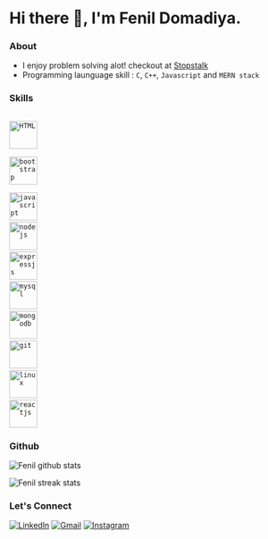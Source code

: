 # Hi there 👋, I'm Fenil Domadiya.

### About
- I enjoy problem solving alot! checkout at [Stopstalk](https://www.stopstalk.com/user/profile/fad1105)
- Programming launguage skill : `C`, `C++`, `Javascript` and `MERN stack`


### Skills

<!-- <code> <img title="Python" height="50" src="https://www.vectorlogo.zone/logos/python/python-icon.svg"/> <code> -->
<code> <img title="HTML" height="50" src="https://www.vectorlogo.zone/logos/w3_html5/w3_html5-icon.svg" /> </code>
<code> <img title="bootstrap" height="50" src="https://www.vectorlogo.zone/logos/getbootstrap/getbootstrap-ar21.svg" /> </code>
<code> <img title="javascript" height="50" src="https://www.vectorlogo.zone/logos/javascript/javascript-horizontal.svg"/></code>
<code> <img title="nodejs" height="50" src="https://www.vectorlogo.zone/logos/nodejs/nodejs-horizontal.svg"/></code>
<code> <img title="expressjs" height="50" src="https://www.vectorlogo.zone/logos/expressjs/expressjs-ar21.svg"/></code>
<code> <img title="mysql" height="50" src="https://www.vectorlogo.zone/logos/mysql/mysql-horizontal.svg"/></code>
<code> <img title="mongodb" height="50" src="https://www.vectorlogo.zone/logos/mongodb/mongodb-ar21.svg"></code>
<code> <img title="git" height="50" src="https://www.vectorlogo.zone/logos/git-scm/git-scm-ar21.svg"/></code>
<code> <img title="linux" height="50" src="https://www.vectorlogo.zone/logos/linux/linux-ar21.svg"/></code>
<code> <img title="reactjs" height="50" src="https://www.vectorlogo.zone/logos/reactjs/reactjs-icon.svg"/></code>

### Github

<!-- ![Dhiraj trophy](https://github-profile-trophy.vercel.app/?username=dhiraj-01&margin-w=15)  -->
<!-- ![Dhiraj top langs](https://github-readme-stats.vercel.app/api/top-langs?username=dhiraj-01&show_icons=true&locale=en&layout=compact)   -->

![Fenil github stats](https://github-readme-stats.vercel.app/api?username=fad1105&show_icons=true) 
 
![Fenil streak stats](https://github-readme-streak-stats.herokuapp.com/?user=fad1105&)  

### Let's Connect

[![Linkedln](https://img.icons8.com/cute-clipart/64/000000/linkedin.png)](https://www.linkedin.com/in/fad1105/)
[![Gmail](https://img.icons8.com/cute-clipart/64/000000/gmail.png)](mailto:fenildomadiya115@gmail.com)
[![Instagram](https://img.icons8.com/cute-clipart/64/000000/instagram-new.png)](https://www.instagram.com/fenil_domadiya/)


<!-- <a href="https://www.linkedin.com/in/fenil-domadiya/"> 
    <img align="left" src="https://img.icons8.com/cute-clipart/64/000000/linkedin.png"></img>
</a>
<a href="mailto:fenildomadiya115@gmail.com"> 
    <img align="left" src="https://img.icons8.com/cute-clipart/64/000000/gmail.png"></img>
</a>
<a href="https://www.instagram.com/fenil_domadiya/"> 
    <img align="left" src="https://img.icons8.com/cute-clipart/64/000000/instagram-new.png"></img>
</a>
 -->



<!--
**fad1105/fad1105** is a ✨ _special_ ✨ repository because its `README.md` (this file) appears on your GitHub profile.

Here are some ideas to get you started:

- 🔭 I’m currently working on ...
- 🌱 I’m currently learning ...
- 👯 I’m looking to collaborate on ...
- 🤔 I’m looking for help with ...
- 💬 Ask me about ...
- 📫 How to reach me: ...
- 😄 Pronouns: ...
- ⚡ Fun fact: ...
-->
